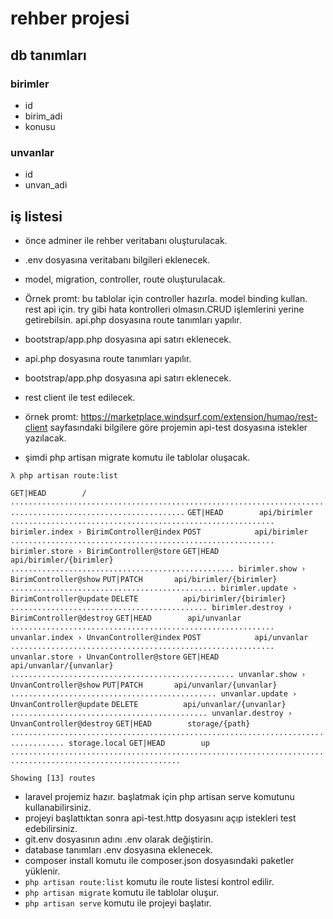# rehber projesi

## db tanımları

### birimler
- id 
- birim_adi
- konusu

### unvanlar
- id
- unvan_adi

## iş listesi

- önce adminer ile rehber veritabanı oluşturulacak.
- .env dosyasına veritabanı bilgileri eklenecek.
- model, migration, controller, route oluşturulacak.
- Örnek promt: bu tablolar için controller hazırla. model binding kullan. rest api için. try gibi hata kontrolleri olmasın.CRUD işlemlerini yerine getirebilsin. api.php dosyasına route tanımları yapılır.  
- bootstrap/app.php dosyasına api satırı eklenecek.
- api.php dosyasına route tanımları yapılır.  
- bootstrap/app.php dosyasına api satırı eklenecek.
- rest client ile test edilecek.
- örnek promt: https://marketplace.windsurf.com/extension/humao/rest-client sayfasındaki bilgilere göre projemin api-test dosyasına istekler yazılacak. 

- şimdi php artisan migrate komutu ile tablolar oluşacak.

``λ php artisan route:list``

``GET|HEAD        / .............................................................................................................``
``GET|HEAD        api/birimler ........................................................... birimler.index › BirimController@index``
``POST            api/birimler ........................................................... birimler.store › BirimController@store``
``GET|HEAD        api/birimler/{birimler} .................................................. birimler.show › BirimController@show``
``PUT|PATCH       api/birimler/{birimler} .............................................. birimler.update › BirimController@update``
``DELETE          api/birimler/{birimler} ............................................ birimler.destroy › BirimController@destroy``
``GET|HEAD        api/unvanlar ........................................................... unvanlar.index › UnvanController@index``
``POST            api/unvanlar ........................................................... unvanlar.store › UnvanController@store``
``GET|HEAD        api/unvanlar/{unvanlar} .................................................. unvanlar.show › UnvanController@show``
``PUT|PATCH       api/unvanlar/{unvanlar} .............................................. unvanlar.update › UnvanController@update``
``DELETE          api/unvanlar/{unvanlar} ............................................ unvanlar.destroy › UnvanController@destroy``
``GET|HEAD        storage/{path} .................................................................................. storage.local``
``GET|HEAD        up ............................................................................................................``

``Showing [13] routes``
- laravel projemiz hazır. başlatmak için php artisan serve komutunu kullanabilirsiniz.
- projeyi başlattıktan sonra api-test.http dosyasını açıp istekleri test edebilirsiniz.  
- git.env dosyasının adını .env olarak değiştirin.
- database tanımları .env dosyasına eklenecek.
- composer install komutu ile composer.json dosyasındaki paketler yüklenir. 
- ``php artisan route:list`` komutu ile route listesi kontrol edilir.   
- ``php artisan migrate`` komutu ile tablolar oluşur. 
- ``php artisan serve`` komutu ile projeyi başlatır. 